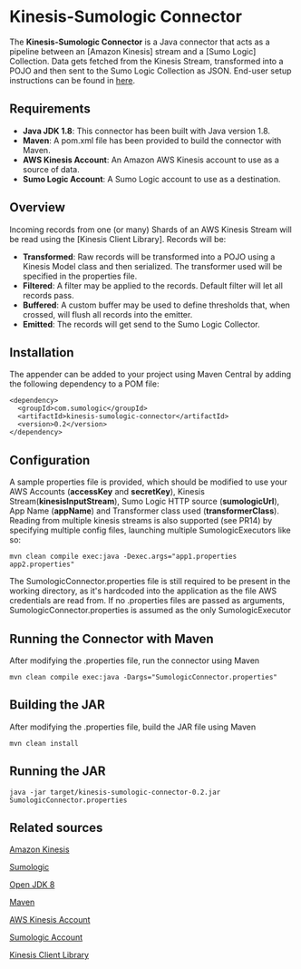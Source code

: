 # Kinesis-Sumologic Connector

The **Kinesis-Sumologic Connector** is a Java connector that acts as a pipeline between an [Amazon Kinesis] stream and a [Sumo Logic] Collection. Data gets fetched from the Kinesis Stream, transformed into a POJO and then sent to the Sumo Logic Collection as JSON. End-user setup instructions can be found in [here](https://help.sumologic.com/03Send-Data/Collect-from-Other-Data-Sources/Amazon-CloudWatch-Logs/Collect-Amazon-CloudWatch-Logs-using-Amazon-Kinesis).

## Requirements

 + **Java JDK 1.8**: This connector has been built with Java version 1.8.
 + **Maven**: A pom.xml file has been provided to build the connector with Maven.
 + **AWS Kinesis Account**: An Amazon AWS Kinesis account to use as a source of data.
 + **Sumo Logic Account**: A Sumo Logic account to use as a destination.

## Overview

Incoming records from one (or many) Shards of an AWS Kinesis Stream will be read using the [Kinesis Client Library]. Records will be:

 + **Transformed**: Raw records will be transformed into a POJO using a Kinesis Model class and then serialized. The transformer used will be specified in the properties file.
 + **Filtered**: A filter may be applied to the records. Default filter will let all records pass.
 + **Buffered**: A custom buffer may be used to define thresholds that, when crossed, will flush all records into the emitter.
 + **Emitted**: The records will get send to the Sumo Logic Collector.

## Installation

The appender can be added to your project using Maven Central by adding the following dependency to a POM file:

```
<dependency>
  <groupId>com.sumologic</groupId>
  <artifactId>kinesis-sumologic-connector</artifactId>
  <version>0.2</version>
</dependency>
```

## Configuration

A sample properties file is provided, which should be modified to use your AWS Accounts (**accessKey** and **secretKey**), Kinesis Stream(**kinesisInputStream**), Sumo Logic HTTP source (**sumologicUrl**), App Name (**appName**) and Transformer class used (**transformerClass**). Reading from multiple kinesis streams is also supported (see PR14) by specifying multiple config files, launching multiple SumologicExecutors like so:
```
mvn clean compile exec:java -Dexec.args="app1.properties app2.properties"
```
The SumologicConnector.properties file is still required to be present in the working directory, as it's hardcoded into the application as the file AWS credentials are read from. If no .properties files are passed as arguments, SumologicConnector.properties is assumed as the only SumologicExecutor

## Running the Connector with Maven

After modifying the .properties file, run the connector using Maven
```
mvn clean compile exec:java -Dargs="SumologicConnector.properties"
```

## Building the JAR
After modifying the .properties file, build the JAR file using Maven
```
mvn clean install
```

## Running the JAR
```
java -jar target/kinesis-sumologic-connector-0.2.jar SumologicConnector.properties
```


## Related sources

[Amazon Kinesis](http://aws.amazon.com/kinesis/)

[Sumologic](https://www.sumologic.com/)

[Open JDK 8](http://openjdk.java.net/projects/jdk8)

[Maven](http://maven.apache.org/)

[AWS Kinesis Account](http://aws.amazon.com/account/)

[Sumologic Account](https://www.sumologic.com/pricing/)

[Kinesis Client Library](https://github.com/awslabs/amazon-kinesis-client/)
